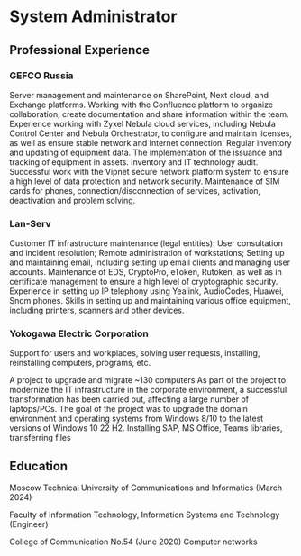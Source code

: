 # System Administrator

## Professional Experience

### **GEFCO Russia**

Server management and maintenance on SharePoint, Next cloud, and Exchange platforms.
Working with the Confluence platform to organize collaboration, create documentation and share information within the team.
Experience working with Zyxel Nebula cloud services, including Nebula Control Center and Nebula Orchestrator, to configure and maintain licenses, as well as ensure stable network and Internet connection.
Regular inventory and updating of equipment data.
The implementation of the issuance and tracking of equipment in assets.
Inventory and IT technology audit.
Successful work with the Vipnet secure network platform system to ensure a high level of data protection and network security.
Maintenance of SIM cards for phones, connection/disconnection of services, activation, deactivation and problem solving.

### **Lan-Serv**

Customer IT infrastructure maintenance (legal entities): User consultation and incident resolution; Remote administration of workstations; Setting up and maintaining email, including setting up email clients and managing user accounts.
Maintenance of EDS, CryptoPro, eToken, Rutoken, as well as in certificate management to ensure a high level of cryptographic security.
Experience in setting up IP telephony using Yealink, AudioCodes, Huawei, Snom phones.
Skills in setting up and maintaining various office equipment, including printers, scanners and other devices.

### **Yokogawa Electric Corporation**

Support for users and workplaces, solving user requests, installing, reinstalling computers, programs, etc.

A project to upgrade and migrate ~130 computers As part of the project to modernize the IT infrastructure in the corporate environment, a successful transformation has been carried out, affecting a large number of laptops/PCs. The goal of the project was to upgrade the domain environment and operating systems from Windows 8/10 to the latest versions of Windows 10 22 H2. Installing SAP, MS Office, Teams libraries, transferring files


## **Education**

Moscow Technical University of Communications and Informatics (March 2024)

Faculty of Information Technology, Information Systems and Technology (Engineer)


College of Communication No.54 (June 2020)
Computer networks
